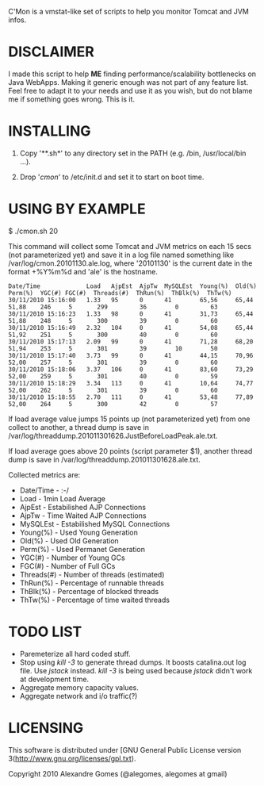 C'Mon is a vmstat-like set of scripts to help you monitor Tomcat and JVM infos.

DISCLAIMER
==========

I made this script to help **ME** finding performance/scalability bottlenecks on Java WebApps. Making it generic enough was not part of any feature list. Feel free to adapt it to your needs and use it as you wish, but do not blame me if something goes wrong. This is it. 

INSTALLING
==========

1. Copy '**.sh*' to any directory set in the PATH (e.g. /bin, /usr/local/bin ...).

2. Drop '*cmon*' to /etc/init.d	and set it to start on boot time.

USING BY EXAMPLE
================

$ ./cmon.sh 20

This command will collect some Tomcat and JVM metrics on each 15 secs (not parameterized yet) and save it in a log file named something like /var/log/cmon.20101130.ale.log, where '20101130' is the current date in the format +%Y%m%d and 'ale' is the hostname. 

	Date/Time             Load   AjpEst  AjpTw  MySQLEst  Young(%)  Old(%)  Perm(%)  YGC(#) FGC(#)  Threads(#)  ThRun(%)  ThBlk(%)  ThTw(%)
	30/11/2010 15:16:00   1.33   95      0      41        65,56     65,44   51,88    246     5       299         36        0         63
	30/11/2010 15:16:23   1.33   98      0      41        31,73     65,44   51,88    248     5       300         39        0         60
	30/11/2010 15:16:49   2.32   104     0      41        54,08     65,44   51,92    251     5       300         40        0         60
	30/11/2010 15:17:13   2.09   99      0      41        71,28     68,20   51,94    253     5       301         39        10        50
	30/11/2010 15:17:40   3.73   99      0      41        44,15     70,96   52,00    257     5       301         39        0         60
	30/11/2010 15:18:06   3.37   106     0      41        83,60     73,29   52,00    259     5       301         40        0         59
	30/11/2010 15:18:29   3.34   113     0      41        10,64     74,77   52,00    262     5       301         39        0         60
	30/11/2010 15:18:55   2.70   111     0      41        53,48     77,89   52,00    264     5       300         42        0         57

If load average value jumps 15 points up (not parameterized yet) from one collect to another, a thread dump is save in /var/log/threaddump.201011301626.JustBeforeLoadPeak.ale.txt.

If load average goes above 20 points (script parameter $1), another thread dump is save in /var/log/threaddump.201011301628.ale.txt. 

Collected metrics are:

- Date/Time - :-/
- Load - 1min Load Average
- AjpEst - Estabilished AJP Connections 
- AjpTw - Time Waited AJP Connections
- MySQLEst - Estabilished MySQL Connections
- Young(%) - Used Young Generation  
- Old(%) - Used Old Generation 
- Perm(%) - Used Permanet Generation 
- YGC(#) - Number of Young GCs
- FGC(#) - Number of Full GCs
- Threads(#) - Number of threads (estimated)
- ThRun(%) - Percentage of runnable threads
- ThBlk(%) - Percentage of blocked threads
- ThTw(%) - Percentage of time waited threads

TODO LIST
=========
* Paremeterize all hard coded stuff.
* Stop using _kill -3_ to generate thread dumps. It boosts catalina.out log file. Use _jstack_ instead. _kill -3_ is being used because _jstack_ didn't work at development time.
* Aggregate memory capacity values.
* Aggregate network and i/o traffic(?)

LICENSING
=========

This software is distributed under [GNU General Public License version 3(http://www.gnu.org/licenses/gpl.txt).

Copyright 2010 Alexandre Gomes (@alegomes, alegomes at gmail)